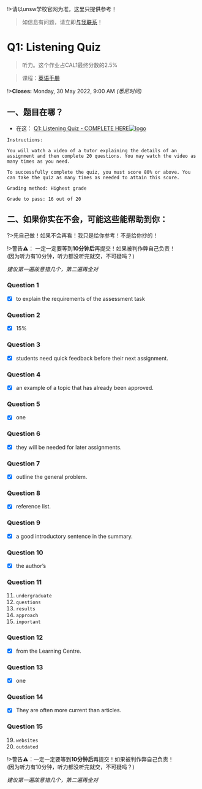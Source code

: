 !>请以unsw学校官网为准，这里只提供参考！ 

>如信息有问题，请立即[与我联系](/help/?id=关于我)！

# Q1: Listening Quiz

>听力。这个作业占CAL1最终分数的2.5%

>课程：[英语手册](/DPGE1001/)

!>**Closes:** Monday, 30 May 2022, 9:00 AM _(悉尼时间)_

## 一、题目在哪？

 * 在这： [Q1: Listening Quiz - COMPLETE HERE![logo](../../../logosvg01.svg)](https://moodle.telt.unsw.edu.au/mod/quiz/view.php?id=4551457)


```moodle.telt.unsw.edu.au
Instructions:

You will watch a video of a tutor explaining the details of an assignment and then complete 20 questions. You may watch the video as many times as you need.

To successfully complete the quiz, you must score 80% or above. You can take the quiz as many times as needed to attain this score.

Grading method: Highest grade

Grade to pass: 16 out of 20

```

## 二、如果你实在不会，可能这些能帮助到你：

?>先自己做！如果不会再看！我只是给你参考！不是给你抄的！

!>警告⚠️： 一定一定要等到**10分钟后**再提交！如果被判作弊自己负责！<br>(因为听力有10分钟，听力都没听完就交，不可疑吗？)

_建议第一遍故意错几个，第二遍再全对_





 
### Question 1

 - [x] to explain the requirements of the assessment task


### Question 2

 - [x] 15%


### Question 3

 - [x] students need quick feedback before their next assignment.
 

### Question 4

 - [x] an example of a topic that has already been approved.
 

### Question 5

 - [x] one
 

### Question 6

 - [x] they will be needed for later assignments.
 

### Question 7

 - [x] outline the general problem.
 

### Question 8

 - [x] reference list.
 

### Question 9

 - [x] a good introductory sentence in the summary.
 

### Question 10

 - [x] the author’s
 

### Question 11
   11. `undergraduate`
   12. `questions`
   13. `results`
   14. `approach`
   15. `important`
 

### Question 12

 - [x] from the Learning Centre.
 

### Question 13

 - [x] one
 

### Question 14

 - [x] They are often more current than articles.
 

### Question 15
  19. `websites`
  20. `outdated`
 

!>警告⚠️：一定一定要等到**10分钟后**再提交！如果被判作弊自己负责！<br>(因为听力有10分钟，听力都没听完就交，不可疑吗？)

_建议第一遍故意错几个，第二遍再全对_